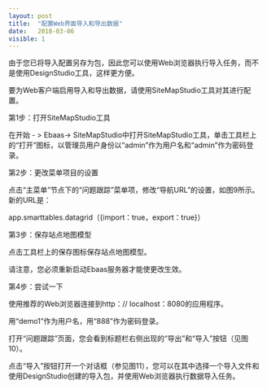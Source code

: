 ```yaml
---
layout: post
title:  "配置Web界面导入和导出数据"
date:   2018-03-06
visible: 1
---
```


由于您已将导入配置另存为包，因此您可以使用Web浏览器执行导入任务，而不是使用DesignStudio工具，这样更方便。

要为Web客户端启用导入和导出数据，请使用SiteMapStudio工具对其进行配置。

第1步：打开SiteMapStudio工具

在开始 - > Ebaas-> SiteMapStudio中打开SiteMapStudio工具，单击工具栏上的“打开”图标，以管理员用户身份以“admin”作为用户名和“admin”作为密码登录。

第2步：更改菜单项目的设置

点击“主菜单”节点下的“问题跟踪”菜单项，修改“导航URL”的设置，如图9所示。新的URL是：

app.smarttables.datagrid（{import：true，export：true}）


第3步：保存站点地图模型

点击工具栏上的保存图标保存站点地图模型。

请注意，您必须重新启动Ebaas服务器才能使更改生效。

第4步：尝试一下

使用推荐的Web浏览器连接到http：// localhost：8080的应用程序。

用“demo1”作为用户名，用“888”作为密码登录。

打开“问题跟踪”页面，您会看到标题栏右侧出现的“导出”和“导入”按钮（见图10）。


点击“导入”按钮打开一个对话框（参见图11），您可以在其中选择一个导入文件和使用DesignStudio创建的导入包，并使用Web浏览器执行数据导入任务。
